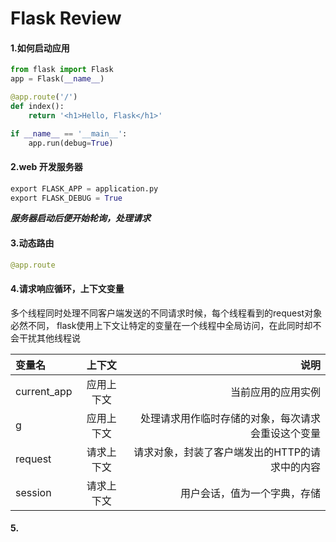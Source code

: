 # Flask Review

#### 1.如何启动应用

```python
from flask import Flask
app = Flask(__name__)

@app.route('/')
def index():
    return '<h1>Hello, Flask</h1>'

if __name__ == '__main__':
    app.run(debug=True)
```

#### 2.web 开发服务器

```python
export FLASK_APP = application.py
export FLASK_DEBUG = True
```

***服务器启动后便开始轮询，处理请求***

#### 3.动态路由

```python
@app.route
```

#### 4.请求响应循环，上下文变量

多个线程同时处理不同客户端发送的不同请求时候，每个线程看到的request对象必然不同， flask使用上下文让特定的变量在一个线程中全局访问，在此同时却不会干扰其他线程说    

| 变量名         | 上下文   | 说明                        |
|:----------- |:-----:| -------------------------:|
| current_app | 应用上下文 | 当前应用的应用实例                 |
| g           | 应用上下文 | 处理请求用作临时存储的对象，每次请求会重设这个变量 |
| request     | 请求上下文 | 请求对象，封装了客户端发出的HTTP的请求中的内容 |
| session     | 请求上下文 | 用户会话，值为一个字典，存储            |

#### 5.



